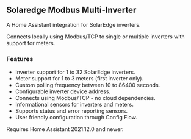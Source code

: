 ## Solaredge Modbus Multi-Inverter

A Home Assistant integration for SolarEdge inverters.

Connects locally using Modbus/TCP to single or multiple inverters with support for meters.

### Features
* Inverter support for 1 to 32 SolarEdge inverters.
* Meter support for 1 to 3 meters (first inverter only).
* Custom polling frequency between 10 to 86400 seconds.
* Configurable inverter device address.
* Connects using Modbus/TCP - no cloud dependencies.
* Informational sensors for inverters and meters.
* Supports status and error reporting sensors.
* User friendly configuration through Config Flow.

Requires Home Assistant 2021.12.0 and newer.
